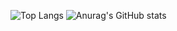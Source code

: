 ![Top Langs](https://github-readme-stats.vercel.app/api/top-langs/?username=y-dada-dev\&layout=compact&langs_count=30&hide=PLpgSQL,Tex,Hack,Shell,jupyter%20notebook)
![Anurag's GitHub stats](https://github-readme-stats.vercel.app/api?username=y-dada-dev\&show_icons=true\&show=reviews,discussions_started,discussions_answered,prs_merged,prs_merged_percentage)
